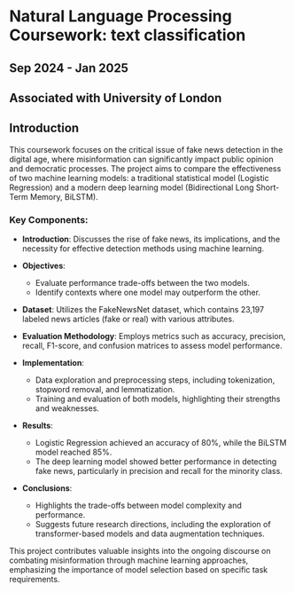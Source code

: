 # Natural Language Processing Coursework: text classification

## Sep 2024 - Jan 2025

## Associated with University of London

## Introduction 

This coursework focuses on the critical issue of fake news detection in the digital age, where misinformation can significantly impact public opinion and democratic processes. The project aims to compare the effectiveness of two machine learning models: a traditional statistical model (Logistic Regression) and a modern deep learning model (Bidirectional Long Short-Term Memory, BiLSTM).

### Key Components:

- **Introduction**: Discusses the rise of fake news, its implications, and the necessity for effective detection methods using machine learning.
  
- **Objectives**: 
  - Evaluate performance trade-offs between the two models.
  - Identify contexts where one model may outperform the other.

- **Dataset**: Utilizes the FakeNewsNet dataset, which contains 23,197 labeled news articles (fake or real) with various attributes.

- **Evaluation Methodology**: Employs metrics such as accuracy, precision, recall, F1-score, and confusion matrices to assess model performance.

- **Implementation**: 
  - Data exploration and preprocessing steps, including tokenization, stopword removal, and lemmatization.
  - Training and evaluation of both models, highlighting their strengths and weaknesses.

- **Results**: 
  - Logistic Regression achieved an accuracy of 80%, while the BiLSTM model reached 85%.
  - The deep learning model showed better performance in detecting fake news, particularly in precision and recall for the minority class.

- **Conclusions**: 
  - Highlights the trade-offs between model complexity and performance.
  - Suggests future research directions, including the exploration of transformer-based models and data augmentation techniques.

This project contributes valuable insights into the ongoing discourse on combating misinformation through machine learning approaches, emphasizing the importance of model selection based on specific task requirements.